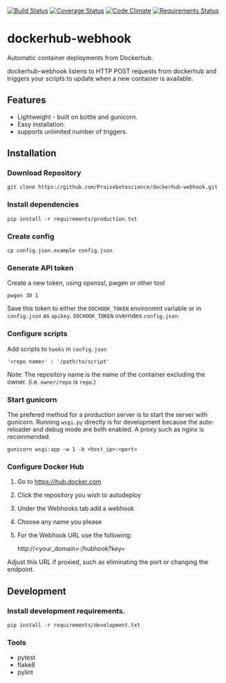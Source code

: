 [![Build Status](https://travis-ci.org/Praisebetoscience/dockerhub-webhook.svg?branch=master)](https://travis-ci.org/Praisebetoscience/dockerhub-webhook)
[![Coverage Status](https://coveralls.io/repos/github/Praisebetoscience/dockerhub-webhook/badge.svg?branch=master)](https://coveralls.io/github/Praisebetoscience/dockerhub-webhook?branch=master)
[![Code Climate](https://codeclimate.com/github/Praisebetoscience/dockerhub-webhook/badges/gpa.svg)](https://codeclimate.com/github/Praisebetoscience/dockerhub-webhook)
[![Requirements Status](https://requires.io/github/Praisebetoscience/dockerhub-webhook/requirements.svg?branch=master)](https://requires.io/github/Praisebetoscience/dockerhub-webhook/requirements/?branch=master)

# dockerhub-webhook

Automatic container deployments from Dockerhub.

dockerhub-webhook listens to HTTP POST requests from dockerhub and triggers your scripts to update when a new container is available.  

## Features

* Lightweight - built on bottle and gunicorn.
* Easy installation.
* supports unlimited number of triggers. 

## Installation

### Download Repository

    git clone https://github.com/Praisebetoscience/dockerhub-webhook.git


### Install dependencies

    pip install -r requirements/production.txt 

### Create config

    cp config.json.example config.json

### Generate API token

Create a new token, using openssl, pwgen or other tool

    pwgen 30 1

Save this token to either the `DOCHOOK_TOKEN` environmnt variable or in `config.json` as `apikey`.  `DOCHOOK_TOKEN` overrides `config.json`.  

### Configure scripts

Add scripts to `hooks` in `config.json`

    '<repo name>' : '/path/to/script'

Note: The repository name is the name of the container excluding the owner. (i.e. `owner/repo` is `repo`.)

### Start gunicorn

The prefered method for a production server is to start the server with gunicorn.  Running `wsgi.py` directly is for development because the auto-reloader and debug mode are both enabled.  A proxy such as nginx is recommended.  

    gunicorn wsgi:app -w 1 -b <host_ip>:<port>

### Configure Docker Hub

1. Go to https://hub.docker.com 
2. Click the repository you wish to autodeploy
3. Under the Webhooks tab add a webhook
4. Choose any name you please
5. For the Webhook URL use the following:

    http://<your_domain>:<port>/hubhook?key=<token>

Adjust this URL if proxied, such as eliminating the port or changing the endpoint.  

## Development 

### Install development requirements.  

    pip install -r requirements/development.txt  

### Tools 

* pytest
* flake8
* pylint



